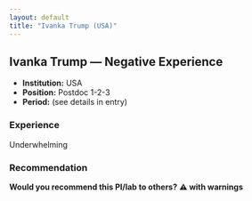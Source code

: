 ```yaml
---
layout: default
title: "Ivanka Trump (USA)"
---
```


## Ivanka Trump — Negative Experience

- **Institution:** USA
- **Position:** Postdoc 1-2-3
- **Period:** (see details in entry)

### Experience

Underwhelming

### Recommendation

**Would you recommend this PI/lab to others?**
**⚠️ with warnings**
